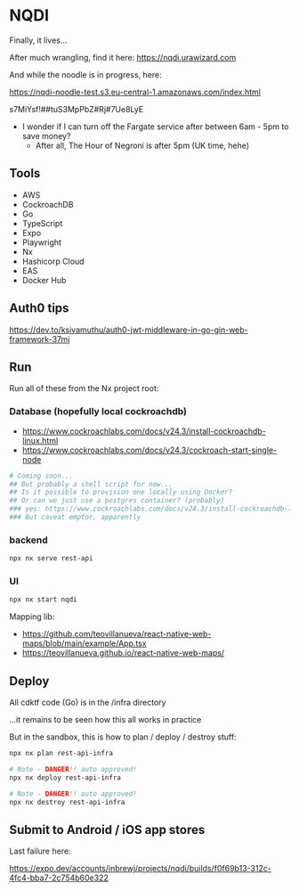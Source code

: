 # NQDI

Finally, it lives...

After much wrangling, find it here: https://nqdi.urawizard.com

And while the noodle is in progress, here:

https://nqdi-noodle-test.s3.eu-central-1.amazonaws.com/index.html

s7MiYsf!##tuS3MpPbZ#Rj#7Ue8LyE

- I wonder if I can turn off the Fargate service after between 6am - 5pm to save money?
  - After all, The Hour of Negroni is after 5pm (UK time, hehe)

## Tools

- AWS
- CockroachDB
- Go
- TypeScript
- Expo
- Playwright
- Nx
- Hashicorp Cloud
- EAS
- Docker Hub

## Auth0 tips

https://dev.to/ksivamuthu/auth0-jwt-middleware-in-go-gin-web-framework-37mj

## Run

Run all of these from the Nx project root:

### Database (hopefully local cockroachdb)

- https://www.cockroachlabs.com/docs/v24.3/install-cockroachdb-linux.html
- https://www.cockroachlabs.com/docs/v24.3/cockroach-start-single-node

```sh
# Coming soon...
## But probably a shell script for now...
## Is it possible to provision one locally using Docker?
## Or can we just use a postgres container? (probably)
### yes: https://www.cockroachlabs.com/docs/v24.3/install-cockroachdb-linux.html#install-docker
### But caveat emptor, apparently
```

### backend

```sh
npx nx serve rest-api
```

### UI

```sh
npx nx start nqdi
```

Mapping lib:

- https://github.com/teovillanueva/react-native-web-maps/blob/main/example/App.tsx
- https://teovillanueva.github.io/react-native-web-maps/

## Deploy

All cdktf code (Go) is in the /infra directory

...it remains to be seen how this all works in practice

But in the sandbox, this is how to plan / deploy / destroy stuff:

```sh
npx nx plan rest-api-infra

# Note - DANGER!! auto approved!
npx nx deploy rest-api-infra

# Note - DANGER!! auto approved!
npx nx destroy rest-api-infra
```

## Submit to Android / iOS app stores

Last failure here:

https://expo.dev/accounts/inbrewj/projects/nqdi/builds/f0f69b13-312c-4fc4-bba7-2c754b60e322
